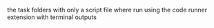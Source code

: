 the task folders with only a script file where run using the code runner extension with terminal outputs